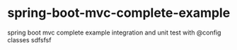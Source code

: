 # spring-boot-mvc-complete-example
spring boot mvc complete example integration and unit test with @config classes
sdfsfsf
